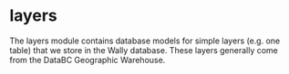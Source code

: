 # layers

The layers module contains database models for simple layers (e.g. one table) that we store
in the Wally database. These layers generally come from the DataBC Geographic Warehouse.